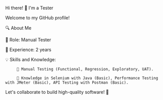 Hi there! 👋 I'm a Tester

Welcome to my GitHub profile! 

🔍 About Me

  📌 Role: Manual Tester
  
  🚀 Experience: 2 years 

  💡 Skills and Knowledge:

         🎯 Manual Testing (Functional, Regression, Exploratory, UAT).
          
         🎯 Knowledge in Selenium with Java (Basic), Performance Testing with JMeter (Basic), API Testing with Postman (Basic).

Let's collaborate to build high-quality software! 🚀


